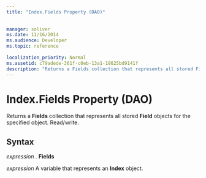 ```yaml
---
title: "Index.Fields Property (DAO)"
 
 
manager: soliver
ms.date: 11/16/2014
ms.audience: Developer
ms.topic: reference
  
localization_priority: Normal
ms.assetid: c79adede-361f-c0eb-13a1-18625bd9141f
description: "Returns a Fields collection that represents all stored Field objects for the specified object. Read/write."
---
```


# Index.Fields Property (DAO)

Returns a **Fields** collection that represents all stored **Field** objects for the specified object. Read/write. 
  
## Syntax

 *expression*  . **Fields**
  
 *expression*  A variable that represents an **Index** object. 
  

